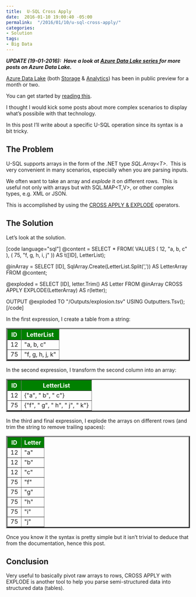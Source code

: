 ```yaml
---
title:  U-SQL Cross Apply
date:  2016-01-10 19:00:40 -05:00
permalink:  "/2016/01/10/u-sql-cross-apply/"
categories:
- Solution
tags:
- Big Data
---
```

<b><i>UPDATE (19-01-2016):  Have a look at <a href="http://vincentlauzon.com/about/azure-data-lake/"><b><i>Azure Data Lake series </i></b></a><b><i>for more posts on Azure Data Lake.</i></b></i></b>

<a href="http://vincentlauzon.com/2015/09/30/azure-data-lake-early-look/" target="_blank">Azure Data Lake</a> (both <a href="https://azure.microsoft.com/en-us/services/data-lake-store/" target="_blank">Storage</a> &amp; <a href="https://azure.microsoft.com/en-us/services/data-lake-analytics/" target="_blank">Analytics</a>) has been in public preview for a month or two.

You can get started by <a href="http://vincentlauzon.com/2016/01/03/azure-data-lake-analytics-quick-start/">reading this</a>.

I thought I would kick some posts about more complex scenarios to display what’s possibile with that technology.

In this post I’ll write about a specific U-SQL operation since its syntax is a bit tricky.
<h2>The Problem</h2>
U-SQL supports arrays in the form of the .NET type <em>SQL.Array&lt;T&gt;</em>.  This is very convenient in many scenarios, especially when you are parsing inputs.

We often want to take an array and <em>explode </em>it on different rows.  This is useful not only with arrays but with SQL.MAP&lt;T,V&gt;, or other complex types, e.g. XML or JSON.

This is accomplished by using the <a href="https://msdn.microsoft.com/en-us/library/azure/mt621307.aspx" target="_blank">CROSS APPLY &amp; EXPLODE</a> operators.
<h2>The Solution</h2>
Let’s look at the solution.

[code language="sql"]
@content =
	SELECT *
	FROM(
		VALUES
		(
			12,
			&quot;a, b, c&quot;
		),
		(
			75,
			&quot;f, g, h, i, j&quot;
		)) AS t([ID], LetterList);

@inArray =
	SELECT [ID],
		SqlArray.Create(LetterList.Split(',')) AS LetterArray
	FROM @content;

@exploded =
	SELECT [ID],
		letter.Trim() AS Letter
	FROM @inArray
	CROSS APPLY
	EXPLODE(LetterArray) AS r(letter);

OUTPUT @exploded
TO &quot;/Outputs/explosion.tsv&quot;
USING Outputters.Tsv();
[/code]

In the first expression, I create a table from a string:
<table border="3">
<thead>
<tr style="background:green;color:white;">
<th>ID</th>
<th>LetterList</th>
</tr>
</thead>
<tbody>
<tr>
<td>12</td>
<td>"a, b, c"</td>
</tr>
<tr>
<td>75</td>
<td>"f, g, h, j, k"</td>
</tr>
</tbody>
</table>
In the second expression, I transform the second column into an array:
<table border="3">
<thead>
<tr style="background:green;color:white;">
<th>ID</th>
<th>LetterList</th>
</tr>
</thead>
<tbody>
<tr>
<td>12</td>
<td>{"a", " b", " c"}</td>
</tr>
<tr>
<td>75</td>
<td>{"f", " g", " h", " j", " k"}</td>
</tr>
</tbody>
</table>
In the third and final expression, I explode the arrays on different rows (and trim the string to remove trailing spaces):
<table border="3">
<thead>
<tr style="background:green;color:white;">
<th>ID</th>
<th>Letter</th>
</tr>
</thead>
<tbody>
<tr>
<td>12</td>
<td>"a"</td>
</tr>
<tr>
<td>12</td>
<td>"b"</td>
</tr>
<tr>
<td>12</td>
<td>"c"</td>
</tr>
<tr>
<td>75</td>
<td>"f"</td>
</tr>
<tr>
<td>75</td>
<td>"g"</td>
</tr>
<tr>
<td>75</td>
<td>"h"</td>
</tr>
<tr>
<td>75</td>
<td>"i"</td>
</tr>
<tr>
<td>75</td>
<td>"j"</td>
</tr>
</tbody>
</table>
Once you know it the syntax is pretty simple but it isn’t trivial to deduce that from the documentation, hence this post.
<h2>Conclusion</h2>
Very useful to basically pivot raw arrays to rows, CROSS APPLY with EXPLODE is another tool to help you parse semi-structured data into structured data (tables).